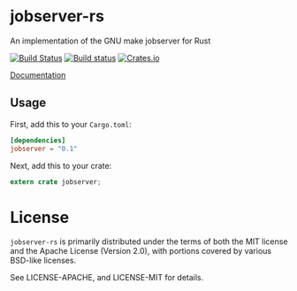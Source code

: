 # jobserver-rs

An implementation of the GNU make jobserver for Rust

[![Build Status](https://travis-ci.org/alexcrichton/jobserver-rs.svg?branch=master)](https://travis-ci.org/alexcrichton/jobserver-rs)
[![Build status](https://ci.appveyor.com/api/projects/status/h5jc30hohp7ejd9c/branch/master?svg=true)](https://ci.appveyor.com/project/alexcrichton/jobserver-rs/branch/master)
[![Crates.io](https://img.shields.io/crates/v/jobserver-rs.svg?maxAge=2592000)](https://crates.io/crates/jobserver-rs)

[Documentation](https://docs.rs/jobserver)

## Usage

First, add this to your `Cargo.toml`:

```toml
[dependencies]
jobserver = "0.1"
```

Next, add this to your crate:

```rust
extern crate jobserver;
```

# License

`jobserver-rs` is primarily distributed under the terms of both the MIT
license and the Apache License (Version 2.0), with portions covered by various
BSD-like licenses.

See LICENSE-APACHE, and LICENSE-MIT for details.



